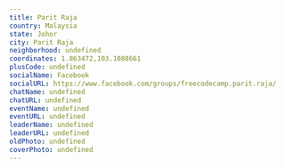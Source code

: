 ```yaml
---
title: Parit Raja
country: Malaysia
state: Johor
city: Parit Raja
neighborhood: undefined
coordinates: 1.863472,103.1088661
plusCode: undefined
socialName: Facebook
socialURL: https://www.facebook.com/groups/freecodecamp.parit.raja/
chatName: undefined
chatURL: undefined
eventName: undefined
eventURL: undefined
leaderName: undefined
leaderURL: undefined
oldPhoto: undefined
coverPhoto: undefined
---
```

